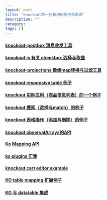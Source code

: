 ```yaml
---
layout: post
title: "knockout的一些有用的例子和资源"
description: ""
category: 
tags: []
---
```

#### [knockout-postbox 消息收发工具](https://github.com/rniemeyer/knockout-postbox/blob/master/README.md )

#### [knockout js 有关 checkbox 选择与取值](http://jsfiddle.net/rniemeyer/P98tB/)

#### [knockout-projections 数组map转换与过滤工具](https://github.com/SteveSanderson/knockout-projections) 

#### [knockout responsive  table 例子](http://jsfiddle.net/bsulliva/huzoLtuk/9/)

#### [knockout 实际应用（商品信息列表）的一个例子](http://www.weahead.se/blogg/mikael-gustafsson/writing-testable-and-decoupled-code-knockoutjs-and-postbox)

#### [knockout 搜索（选择与match）的例子](http://jsfiddle.net/rniemeyer/x4nBr/)

#### [knockout 表格操作（添加与删除）的例子](http://www.charlesnurse.com/Blog/Post/445/It-s-a-Knockout-7-Adding-items-to-and-Removing-items-from-Observable-Arrays )

#### [knockout observalArrays的API](http://knockoutjs.com/documentation/observableArrays.html)

#### [Ko Mapping API](http://knockoutjs.com/documentation/plugins-mapping.html)

#### [ko plugins 汇集](https://github.com/knockout/knockout/wiki/Plugins)

#### [knockout cart editor example](http://knockoutjs.com/examples/cartEditor.html)

#### [KO  table  mapping 扩展例子](https://github.com/CogShift/Knockout.Extensions)

#### [KO 与 datatable 集成](http://datatables.net/dev/knockout/)